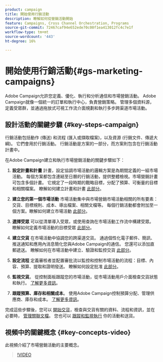```yaml
---
product: campaign
title: 開始使用行銷活動
description: 瞭解如何從營銷活動開始
feature: Campaigns, Cross Channel Orchestration, Programs
source-git-commit: 72467caf94e652ede70c00f1ea413012fc4c7e1f
workflow-type: tm+mt
source-wordcount: '443'
ht-degree: 16%

---
```


# 開始使用行銷活動{#gs-marketing-campaigns}

Adobe Campaign允許您定義、優化、執行和分析通信和市場營銷活動。 Adobe Campaign就像一個統一的訂單和執行中心，負責營銷策略。 管理多個資料源，定義受眾群，並通過拖放式可視工作流介面規劃和執行多步跨渠道市場活動。


<!--In addition, the **Marketing Resource Management (MRM)** module lets you control marketing actions in a collaborative mode by providing complete management and real-time tracking of the tasks, budgets and marketing resources involved. The Marketing Resource Management lets you optimize and regulate the management of internal and external processes, resources and marketing campaigns, as well as third party relations (agencies, printers, etc.). For more on this, refer to [this section](about-marketing-resource-management.md).

>[!NOTE]
>
>Capabilities related to population targeting, message personalization and message delivery on the various channels are detailed in [this section](../../delivery/using/steps-about-delivery-creation-steps.md).-->


## 設計活動的關鍵步驟 {#key-steps-campaign}

行銷活動包括動作 (傳送) 和流程 (匯入或擷取檔案)，以及資源 (行銷文件、傳遞大綱)。 它們會用於行銷活動。 行銷活動是方案的一部分，而方案則包含在行銷活動計畫中。

在Adobe Campaign建立和執行市場營銷活動的關鍵步驟如下：

1. **設定計畫和計畫** 計畫，設定協調市場活動的邏輯方案是為期間定義的一組市場活動。 每個方案都包含連結至日曆的行銷活動，提供整體檢視。市場營銷計畫可包含多個計畫。 它規定了一段時期的戰略目標，分配了預算、可衡量的目標和相關檔案。 瞭解如何建立計畫和計畫 [此部分](marketing-campaign-create.md#create-plan-and-program)。

1. **建立您的第一個市場活動**
市場活動集中與市場營銷市場活動相關的所有要素：交貨、目標規則、成本、導出檔案、相關文檔等。 每個行銷活動都會附加至一個方案。瞭解如何建立市場活動 [此部分](marketing-campaign-create.md#create-a-campaign)。

1. **選擇受眾**
可以從清單導入受眾，或使用查詢在市場活動工作流中構建受眾。 瞭解如何定義市場活動的目標受眾 [此部分](marketing-campaign-target.md#select-the-target-population)。

1. **建立交貨**
在市場活動中協調您的跨渠道交貨。 通過個性化電子郵件、簡訊、推送通知和應用內消息簡化您與Adobe Campaign的通信。 您還可以添加直郵遞送。 瞭解如何在市場活動中建立、驗證和監控交貨 [此部分](marketing-campaign-deliveries.md)。

1. **設定流程**
定義審核者並配置審批流以監控和控制市場活動的流程：目標、內容、預算、提取和證明發送。 瞭解如何設定批准 [此部分](marketing-campaign-approval.md)。

1. **監視交貨**。
從控制面板跟蹤您的市場活動，從市場活動用戶介面檢查交貨狀態和執行。 [了解更多資訊](marketing-campaign-monitoring.md)。

1. **跟蹤預算、庫存和相關成本**。
使用Adobe Campaign控制預算分配、管理供應商、庫存和成本。 [了解更多資訊](providers--stocks-and-budgets.md#create-service-providers-and-their-cost-structures)。

完成這些步驟後，您可以 [開始交貨](marketing-campaign-deliveries.md#start-a-delivery)，檢查與交貨有關的資料、流程和資訊，並在必要時， [管理關聯文檔](marketing-campaign-deliveries.md#manage-associated-documents)。 您也可以 [跟蹤和監視執行](marketing-campaign-monitoring.md) 你的活動和送貨。


## 視頻中的關鍵概念 {#key-concepts-video}

此視頻介紹了市場營銷活動的主要概念。

>[!VIDEO](https://video.tv.adobe.com/v/35131?quality=12)

